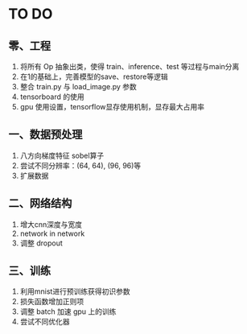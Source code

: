 # TO DO

## 零、工程
1. 将所有 Op 抽象出类，使得 train、inference、test 等过程与main分离
2. 在1的基础上，完善模型的save、restore等逻辑
3. 整合 train.py 与 load_image.py 参数
4. tensorboard 的使用
5. gpu 使用设置，tensorflow显存使用机制，显存最大占用率

## 一、数据预处理
1. 八方向梯度特征 sobel算子
2. 尝试不同分辨率：(64, 64), (96, 96)等
3. 扩展数据

## 二、网络结构
1. 增大cnn深度与宽度
2. network in network
3. 调整 dropout

## 三、训练
1. 利用mnist进行预训练获得初识参数
2. 损失函数增加正则项
3. 调整 batch 加速 gpu 上的训练
4. 尝试不同优化器